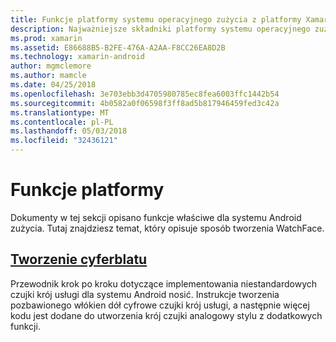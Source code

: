 ```yaml
---
title: Funkcje platformy systemu operacyjnego zużycia z platformy Xamarin.Android
description: Najważniejsze składniki platformy systemu operacyjnego zużycie
ms.prod: xamarin
ms.assetid: E86688B5-B2FE-476A-A2AA-F8CC26EA8D2B
ms.technology: xamarin-android
author: mgmclemore
ms.author: mamcle
ms.date: 04/25/2018
ms.openlocfilehash: 3e703ebb3d4705980785ec8fea6003ffc1442b54
ms.sourcegitcommit: 4b0582a0f06598f3ff8ad5b817946459fed3c42a
ms.translationtype: MT
ms.contentlocale: pl-PL
ms.lasthandoff: 05/03/2018
ms.locfileid: "32436121"
---
```

# <a name="platform-features"></a>Funkcje platformy

Dokumenty w tej sekcji opisano funkcje właściwe dla systemu Android zużycia. Tutaj znajdziesz temat, który opisuje sposób tworzenia WatchFace.
 
##  <a name="creating-a-watch-faceandroidwearplatformcreating-a-watchfacemd"></a>[Tworzenie cyferblatu](~/android/wear/platform/creating-a-watchface.md)

Przewodnik krok po kroku dotyczące implementowania niestandardowych czujki krój usługi dla systemu Android nosić. Instrukcje tworzenia pozbawionego włókien dół cyfrowe czujki krój usługi, a następnie więcej kodu jest dodane do utworzenia krój czujki analogowy stylu z dodatkowych funkcji.

